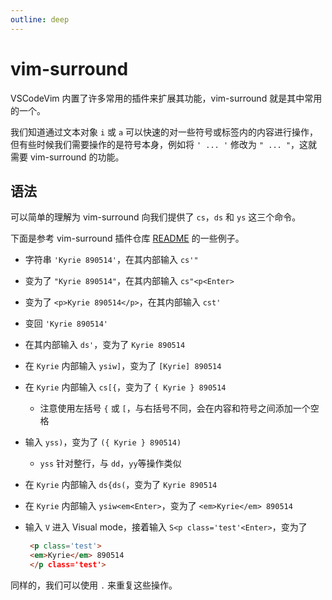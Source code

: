 ```yaml
---
outline: deep
---
```


# vim-surround

VSCodeVim 内置了许多常用的插件来扩展其功能，vim-surround 就是其中常用的一个。

我们知道通过文本对象 `i` 或 `a` 可以快速的对一些符号或标签内的内容进行操作，但有些时候我们需要操作的是符号本身，例如将 `' ... '` 修改为 `" ... "`，这就需要 vim-surround 的功能。

## 语法

可以简单的理解为 vim-surround 向我们提供了 `cs`，`ds` 和 `ys` 这三个命令。

下面是参考 vim-surround 插件仓库 [README](https://github.com/tpope/vim-surround) 的一些例子。

- 字符串 `'Kyrie 890514'`，在其内部输入 `cs'"`

- 变为了 `"Kyrie 890514"`，在其内部输入 `cs"<p<Enter>`

- 变为了 `<p>Kyrie 890514</p>`，在其内部输入 `cst'`

- 变回 `'Kyrie 890514'`

- 在其内部输入 `ds'`，变为了 `Kyrie 890514`

- 在 `Kyrie` 内部输入 `ysiw]`，变为了 `[Kyrie] 890514`

- 在 `Kyrie` 内部输入 `cs[{`，变为了 `{ Kyrie } 890514`

  - 注意使用左括号 `{` 或 `[`，与右括号不同，会在内容和符号之间添加一个空格

- 输入 `yss)`，变为了 `({ Kyrie } 890514)`

  - `yss` 针对整行，与 `dd`，`yy`等操作类似

- 在 `Kyrie` 内部输入 `ds{ds(`，变为了 `Kyrie 890514`

- 在 `Kyrie` 内部输入 `ysiw<em<Enter>`，变为了 `<em>Kyrie</em> 890514`

- 输入 `V` 进入 Visual mode，接着输入 `S<p class='test'<Enter>`，变为了

  ```html
   <p class='test'>
   <em>Kyrie</em> 890514
   </p class='test'>
  ```

同样的，我们可以使用 `.` 来重复这些操作。

